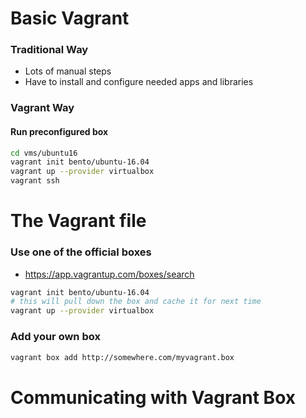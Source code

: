 # Basic Vagrant
### Traditional Way
- Lots of manual steps
- Have to install and configure needed apps and libraries

### Vagrant Way
#### Run preconfigured box
```bash
cd vms/ubuntu16
vagrant init bento/ubuntu-16.04
vagrant up --provider virtualbox
vagrant ssh
```

# The Vagrant file
### Use one of the official boxes
- https://app.vagrantup.com/boxes/search
```bash
vagrant init bento/ubuntu-16.04
# this will pull down the box and cache it for next time
vagrant up --provider virtualbox
```

### Add your own box
```bash
vagrant box add http://somewhere.com/myvagrant.box
```

# Communicating with Vagrant Box









